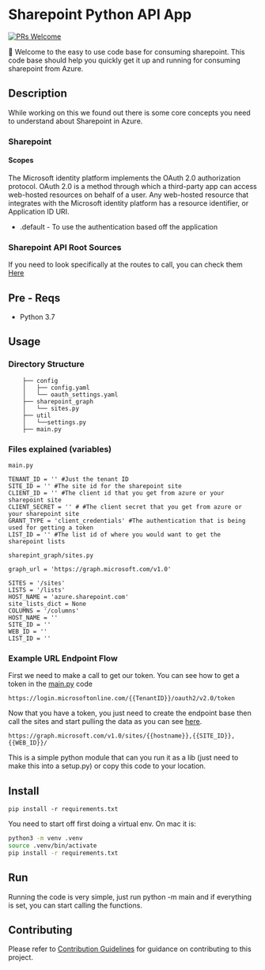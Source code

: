 # Sharepoint Python API App

[![PRs Welcome](https://img.shields.io/badge/PRs-welcome-brightgreen.svg?style=flat-square)](/CONTRIBUTING.md)

:wave: Welcome to the easy to use code base for consuming sharepoint. This code base should help you quickly get it up and running for consuming sharepoint from Azure.

## Description

While working on this we found out there is some core concepts you need to understand about Sharepoint in Azure.

### Sharepoint

#### Scopes

The Microsoft identity platform implements the OAuth 2.0 authorization protocol. OAuth 2.0 is a method through which a third-party app can access web-hosted resources on behalf of a user. Any web-hosted resource that integrates with the Microsoft identity platform has a resource identifier, or Application ID URI.

- .default - To use the authentication based off the application

### Sharepoint API Root Sources

If you need to look specifically at the routes to call, you can check them [Here](https://docs.microsoft.com/en-us/graph/api/resources/sharepoint?view=graph-rest-1.0#sharepoint-api-root-resources)

## Pre - Reqs

- Python 3.7

## Usage

### Directory Structure

```
    ├── config
    │   ├── config.yaml
    │   └── oauth_settings.yaml
    ├── sharepoint_graph
    │   └── sites.py
    ├── util
    │   └──settings.py
    ├── main.py
```

### Files explained (variables)

```
main.py

TENANT_ID = '' #Just the tenant ID
SITE_ID = '' #The site id for the sharepoint site
CLIENT_ID = '' #The client id that you get from azure or your sharepoint site
CLIENT_SECRET = '' # #The client secret that you get from azure or your sharepoint site
GRANT_TYPE = 'client_credentials' #The authentication that is being used for getting a token
LIST_ID = '' #The list id of where you would want to get the sharepoint lists
```

```
sharepint_graph/sites.py

graph_url = 'https://graph.microsoft.com/v1.0'

SITES = '/sites'
LISTS = '/lists'
HOST_NAME = 'azure.sharepoint.com'
site_lists_dict = None
COLUMNS = '/columns'
HOST_NAME = ''
SITE_ID = ''
WEB_ID = ''
LIST_ID = ''
```

### Example URL Endpoint Flow

First we need to make a call to get our token.
You can see how to get a token in the [main.py](/main.py) code

```
https://login.microsoftonline.com/{{TenantID}}/oauth2/v2.0/token

```

Now that you have a token, you just need to create the endpoint base then call the sites and start pulling the data as you can see [here](/sharepoint_graph/sites.py).

```
https://graph.microsoft.com/v1.0/sites/{{hostname}},{{SITE_ID}},{{WEB_ID}}/
```

This is a simple python module that can you run it as a lib (just need to make this into a setup.py) or copy this code to your location.

## Install

    pip install -r requirements.txt

You need to start off first doing a virtual env. On mac it is:

```bash
python3 -m venv .venv
source .venv/bin/activate
pip install -r requirements.txt
```

## Run

Running the code is very simple, just run python -m main and if everything is set, you can start calling the functions.

## Contributing

Please refer to [Contribution Guidelines](.github/CONTRIBUTING.md) for guidance on contributing to this project.

<table>
   
</table>
